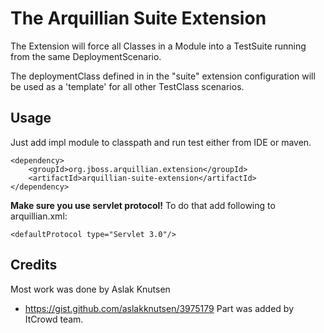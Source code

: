 The Arquillian Suite Extension
==================================

The Extension will force all Classes in a Module into a TestSuite running from the same DeploymentScenario.

The deploymentClass defined in in the "suite" extension configuration will be used as a 'template' for all other TestClass scenarios.

Usage
-----

Just add impl module to classpath and run test either from IDE or maven.

    <dependency>
        <groupId>org.jboss.arquillian.extension</groupId>
        <artifactId>arquillian-suite-extension</artifactId>
    </dependency>

**Make sure you use servlet protocol!** To do that add following to arquillian.xml:

    <defaultProtocol type="Servlet 3.0"/>

Credits
-------

Most work was done by Aslak Knutsen
- https://gist.github.com/aslakknutsen/3975179
Part was added by ItCrowd team.
